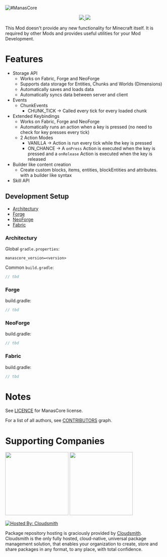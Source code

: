 ![#ManasCore](https://www.bisecthosting.com/images/CF/ManasCore/BH_MC_Header.png)
<p align="center"><a href="https://www.curseforge.com/minecraft/mc-mods/manascore"><img src="https://cf.way2muchnoise.eu/full_619025_downloads.svg"> <img src="https://cf.way2muchnoise.eu/versions/619025.svg"></a></p>
This Mod doesn't provide any new functionality for Minecraft itself. It is required by other Mods and provides useful utilities for your Mod Development.

# Features

- Storage API
    - Works on Fabric, Forge and NeoForge
    - Supports data storage for Entities, Chunks and Worlds (Dimensions)
    - Automatically saves and loads data
    - Automatically syncs data between server and client
- Events
    - ChunkEvents
        - CHUNK_TICK -> Called every tick for every loaded chunk
- Extended Keybindings
    - Works on Fabric, Forge and NeoForge
    - Automatically runs an action when a key is pressed (no need to check for key presses every tick)
    - 2 Action Modes
        - VANILLA -> Action is run every tick while the key is pressed
        - ON_CHANCE -> A `onPress` Action is executed when the key is pressed and a `onRelease` Action is executed when
          the key is released
- Builder like content creation
    - Create custom blocks, items, entities, blockEntities and attributes. with a builder like syntax
- Skill API 

## Development Setup

- [Architectury](#architectury)
- [Forge](#forge)
- [NeoForge](#neoforge)
- [Fabric](#fabric)

### Architectury

Global `gradle.properties`:

```properties
manascore_version=<version>
```

Common `build.gradle`:

```groovy
// tbd
```

### Forge

build.gradle:

```groovy
// tbd
```

### NeoForge

build.gradle:

```groovy
// tbd
```

### Fabric

build.gradle:

```groovy
// tbd
```

# Notes

See [LICENCE](https://github.com/ManasMods/ManasCore/blob/master/LICENSE) for ManasCore license.

For a list of all authors, see [CONTRIBUTORS](https://github.com/ManasMods/ManasCore/graphs/contributors) graph.

# Supporting Companies

[<img src="https://resources.jetbrains.com/storage/products/company/brand/logos/jb_beam.png" width="200">](https://jb.gg/OpenSourceSupport)
[<img src="https://user-images.githubusercontent.com/35544624/202033667-5064bf39-f8a0-46ec-9ddd-bcbb313e1d26.png" width="200">](https://bisecthosting.com/bloodmoon)

[![Hosted By: Cloudsmith](https://img.shields.io/badge/OSS%20hosting%20by-cloudsmith-blue?logo=cloudsmith&style=for-the-badge)](https://cloudsmith.com)

Package repository hosting is graciously provided by  [Cloudsmith](https://cloudsmith.com).
Cloudsmith is the only fully hosted, cloud-native, universal package management solution, that
enables your organization to create, store and share packages in any format, to any place, with total
confidence.
